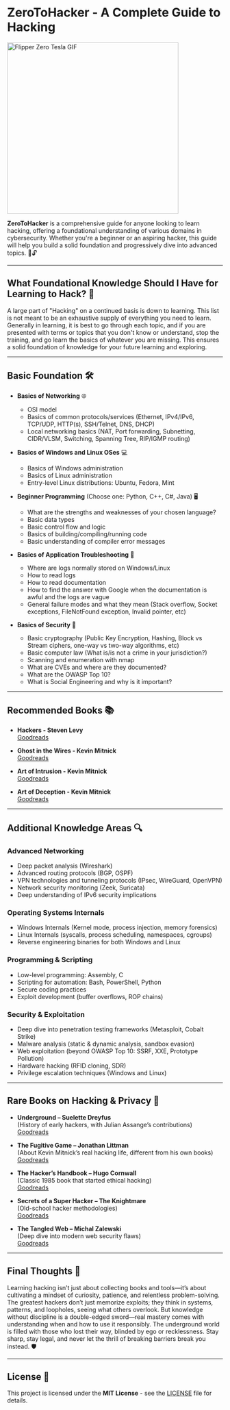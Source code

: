 # ZeroToHacker - A Complete Guide to Hacking

<img src="https://media.tenor.com/XtsLE70nBk8AAAAC/flipper-zero-tesla-tesla-flipper.gif" alt="Flipper Zero Tesla GIF" width="400" />


**ZeroToHacker** is a comprehensive guide for anyone looking to learn hacking, offering a foundational understanding of various domains in cybersecurity. Whether you're a beginner or an aspiring hacker, this guide will help you build a solid foundation and progressively dive into advanced topics. 🚀🔓

---

## What Foundational Knowledge Should I Have for Learning to Hack? 🤔

A large part of "Hacking" on a continued basis is down to learning. This list is not meant to be an exhaustive supply of everything you need to learn. Generally in learning, it is best to go through each topic, and if you are presented with terms or topics that you don't know or understand, stop the training, and go learn the basics of whatever you are missing. This ensures a solid foundation of knowledge for your future learning and exploring.

---

## Basic Foundation 🛠️

- **Basics of Networking** 🌐
  - OSI model
  - Basics of common protocols/services (Ethernet, IPv4/IPv6, TCP/UDP, HTTP(s), SSH/Telnet, DNS, DHCP)
  - Local networking basics (NAT, Port forwarding, Subnetting, CIDR/VLSM, Switching, Spanning Tree, RIP/IGMP routing)
  
- **Basics of Windows and Linux OSes** 💻
  - Basics of Windows administration
  - Basics of Linux administration
  - Entry-level Linux distributions: Ubuntu, Fedora, Mint
  
- **Beginner Programming** (Choose one: Python, C++, C#, Java) 🖥️
  - What are the strengths and weaknesses of your chosen language?
  - Basic data types
  - Basic control flow and logic
  - Basics of building/compiling/running code
  - Basic understanding of compiler error messages
  
- **Basics of Application Troubleshooting** 🔧
  - Where are logs normally stored on Windows/Linux
  - How to read logs
  - How to read documentation
  - How to find the answer with Google when the documentation is awful and the logs are vague
  - General failure modes and what they mean (Stack overflow, Socket exceptions, FileNotFound exception, Invalid pointer, etc)
  
- **Basics of Security** 🔐
  - Basic cryptography (Public Key Encryption, Hashing, Block vs Stream ciphers, one-way vs two-way algorithms, etc)
  - Basic computer law (What is/is not a crime in your jurisdiction?)
  - Scanning and enumeration with nmap
  - What are CVEs and where are they documented?
  - What are the OWASP Top 10?
  - What is Social Engineering and why is it important?

---

## Recommended Books 📚

- **Hackers - Steven Levy**  
  [Goodreads](https://www.goodreads.com/book/show/56829.Hackers)

- **Ghost in the Wires - Kevin Mitnick**  
  [Goodreads](https://www.goodreads.com/book/show/10256723-ghost-in-the-wires)

- **Art of Intrusion - Kevin Mitnick**  
  [Goodreads](https://www.goodreads.com/book/show/18159.The_Art_of_Intrusion)

- **Art of Deception - Kevin Mitnick**  
  [Goodreads](https://www.goodreads.com/book/show/18160.The_Art_of_Deception)

---

## Additional Knowledge Areas 🔍

### Advanced Networking

- Deep packet analysis (Wireshark)
- Advanced routing protocols (BGP, OSPF)
- VPN technologies and tunneling protocols (IPsec, WireGuard, OpenVPN)
- Network security monitoring (Zeek, Suricata)
- Deep understanding of IPv6 security implications

### Operating Systems Internals

- Windows Internals (Kernel mode, process injection, memory forensics)
- Linux Internals (syscalls, process scheduling, namespaces, cgroups)
- Reverse engineering binaries for both Windows and Linux

### Programming & Scripting

- Low-level programming: Assembly, C
- Scripting for automation: Bash, PowerShell, Python
- Secure coding practices
- Exploit development (buffer overflows, ROP chains)

### Security & Exploitation

- Deep dive into penetration testing frameworks (Metasploit, Cobalt Strike)
- Malware analysis (static & dynamic analysis, sandbox evasion)
- Web exploitation (beyond OWASP Top 10: SSRF, XXE, Prototype Pollution)
- Hardware hacking (RFID cloning, SDR)
- Privilege escalation techniques (Windows and Linux)

---

## Rare Books on Hacking & Privacy 📖

- **Underground – Suelette Dreyfus**  
  (History of early hackers, with Julian Assange’s contributions)  
  [Goodreads](https://www.goodreads.com/book/show/120786.Underground)

- **The Fugitive Game – Jonathan Littman**  
  (About Kevin Mitnick’s real hacking life, different from his own books)  
  [Goodreads](https://www.goodreads.com/book/show/18157.The_Fugitive_Game)

- **The Hacker’s Handbook – Hugo Cornwall**  
  (Classic 1985 book that started ethical hacking)  
  [Goodreads](https://www.goodreads.com/book/show/18163.The_Hacker_s_Handbook)

- **Secrets of a Super Hacker – The Knightmare**  
  (Old-school hacker methodologies)  
  [Goodreads](https://www.goodreads.com/book/show/369894.Secrets_of_a_Super_Hacker)

- **The Tangled Web – Michal Zalewski**  
  (Deep dive into modern web security flaws)  
  [Goodreads](https://www.goodreads.com/book/show/11319276-the-tangled-web)

---

## Final Thoughts 🧠

Learning hacking isn’t just about collecting books and tools—it’s about cultivating a mindset of curiosity, patience, and relentless problem-solving. The greatest hackers don’t just memorize exploits; they think in systems, patterns, and loopholes, seeing what others overlook. But knowledge without discipline is a double-edged sword—real mastery comes with understanding when and how to use it responsibly. The underground world is filled with those who lost their way, blinded by ego or recklessness. Stay sharp, stay legal, and never let the thrill of breaking barriers break you instead. 🛡️

---

## License 📜

This project is licensed under the **MIT License** - see the [LICENSE](LICENSE) file for details.
